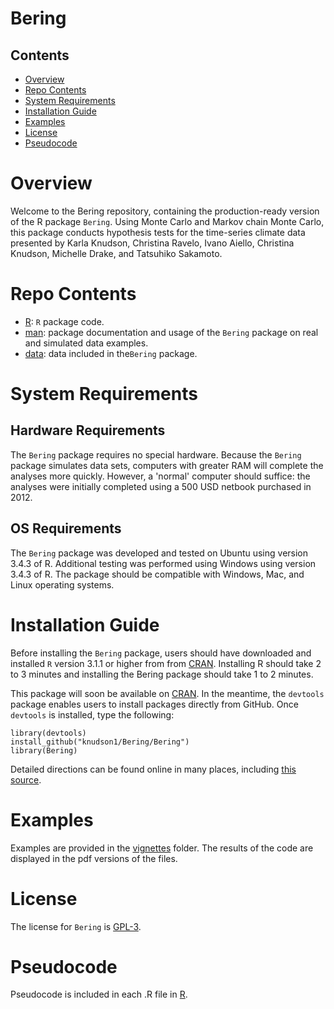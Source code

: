 # Bering


## Contents

- [Overview](#overview)
- [Repo Contents](#repo-contents)
- [System Requirements](#system-requirements)
- [Installation Guide](#installation-guide)
- [Examples](#examples)
- [License](#license)
- [Pseudocode](#pseudocode)

# Overview
Welcome to the Bering repository, containing the production-ready version of the R package `Bering`. Using Monte Carlo and Markov chain Monte Carlo, this package conducts hypothesis tests for the time-series climate data presented by Karla Knudson,  Christina Ravelo, Ivano Aiello, Christina Knudson, Michelle Drake, and Tatsuhiko Sakamoto. 

# Repo Contents

- [R](./Bering/R): `R` package code.
- [man](./Bering/man): package documentation and usage of the `Bering` package on  real and simulated data examples.
- [data](./Bering/data): data included in the`Bering` package.


# System Requirements

## Hardware Requirements

The `Bering` package requires no special hardware.  Because the `Bering` package simulates data sets, computers with greater RAM will complete the analyses more quickly. However, a 'normal' computer should suffice: the analyses were initially completed using a 500 USD netbook purchased in 2012.





## OS Requirements

The `Bering` package was developed and tested on Ubuntu using version 3.4.3 of R. Additional testing was performed using Windows using version 3.4.3 of R. The package should be compatible with Windows, Mac, and Linux operating systems.









# Installation Guide

Before installing the `Bering` package, users should have downloaded and installed `R` version 3.1.1 or higher from from [CRAN](https://cran.r-project.org/).  Installing R  should take 2 to 3 minutes and installing the Bering package should take 1 to 2 minutes. 



This package will soon be available on [CRAN](https://cran.r-project.org/). In the meantime, the `devtools` package enables users to  install packages directly from GitHub. Once `devtools` is installed, type the following:

```
library(devtools)
install_github("knudson1/Bering/Bering")
library(Bering)
```

Detailed directions can be found online in many places, including [this source](http://kbroman.org/pkg_primer/pages/github.html).







# Examples

Examples are provided in the [vignettes](./vignettes) folder. The results of the code are displayed in the pdf versions of the files.

# License

The license for `Bering` is [GPL-3](https://www.gnu.org/licenses/gpl-3.0.en.html).

# Pseudocode

Pseudocode is included in each .R file in [R](./Bering/R).
